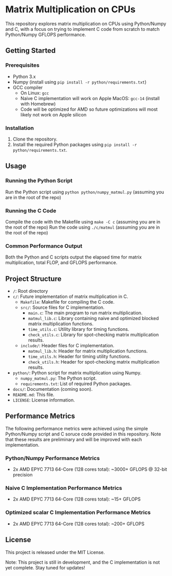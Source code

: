 # Matrix Multiplication on CPUs

This repository explores matrix multiplication on CPUs using Python/Numpy and C, with a focus on trying to implement C code from scratch to match Python/Numpy GFLOPS performance.   

## Getting Started

### Prerequisites

* Python 3.x
* Numpy (install using `pip install -r python/requirements.txt`)
* GCC compiler
    - On Linux: `gcc`
    - Naive C implementation will work on Apple MacOS: `gcc-14` (install with Homebrew)
    - Code will be optimized for AMD so future optimizations will most likely not work on Apple silicon

### Installation

1. Clone the repository.
2. Install the required Python packages using `pip install -r python/requirements.txt`.

## Usage

### Running the Python Script

Run the Python script using `python python/numpy_matmul.py` (assuming you are in the root of the repo)

### Running the C Code

Compile the code with the Makefile using `make -C c` (assuming you are in the root of the repo)
Run the code using `./c/matmul` (assuming you are in the root of the repo)

### Common Performance Output

Both the Python and C scripts output the elapsed time for matrix multiplication, total FLOP, and GFLOPS performance.

## Project Structure

* `/`: Root directory
* `c/`: Future implementation of matrix multiplication in C.
    + `Makefile`: Makefile for compiling the C code.
    + `src/`: Source files for C implementation.
        - `main.c`: The main program to run matrix multiplication.
        - `matmul_lib.c`: Library containing naive and optimized blocked matrix multiplication functions.
        - `time_utils.c`: Utility library for timing functions.
        - `check_utils.c`: Library for spot-checking matrix multiplication results.
    + `include/`: Header files for C implementation.
        - `matmul_lib.h`: Header for matrix multiplication functions.
        - `time_utils.h`: Header for timing utility functions.
        - `check_utils.h`: Header for spot-checking matrix multiplication results.
* `python/`: Python script for matrix multiplication using Numpy.
    + `numpy_matmul.py`: The Python script.
    + `requirements.txt`: List of required Python packages.
* `docs/`: Documentation (coming soon).
* `README.md`: This file.
* `LICENSE`: License information.

## Performance Metrics

The following performance metrics were achieved using the simple Python/Numpy script and C soruce code provided in this repository. Note that these results are preliminary and will be improved with each implementation.

### Python/Numpy Performance Metrics
* 2x AMD EPYC 7713 64-Core (128 cores total): ~3000+ GFLOPS @ 32-bit precision

### Naive C Implementation Performance Metrics
* 2x AMD EPYC 7713 64-Core (128 cores total): ~15+ GFLOPS

### Optimized scalar C Implementation Performance Metrics
* 2x AMD EPYC 7713 64-Core (128 cores total): ~200+ GFLOPS

## License

This project is released under the MIT License.

Note: This project is still in development, and the C implementation is not yet complete. Stay tuned for updates!
